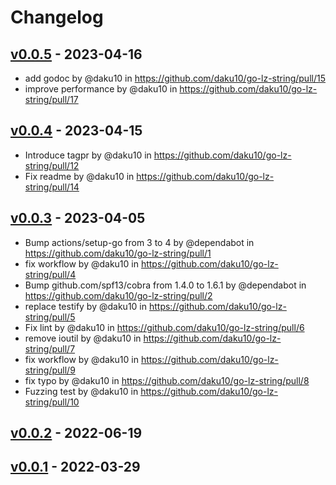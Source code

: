 # Changelog

## [v0.0.5](https://github.com/daku10/go-lz-string/compare/v0.0.4...v0.0.5) - 2023-04-16
- add godoc by @daku10 in https://github.com/daku10/go-lz-string/pull/15
- improve performance by @daku10 in https://github.com/daku10/go-lz-string/pull/17

## [v0.0.4](https://github.com/daku10/go-lz-string/compare/v0.0.3...v0.0.4) - 2023-04-15
- Introduce tagpr by @daku10 in https://github.com/daku10/go-lz-string/pull/12
- Fix readme by @daku10 in https://github.com/daku10/go-lz-string/pull/14

## [v0.0.3](https://github.com/daku10/go-lz-string/compare/v0.0.2...v0.0.3) - 2023-04-05
- Bump actions/setup-go from 3 to 4 by @dependabot in https://github.com/daku10/go-lz-string/pull/1
- fix workflow by @daku10 in https://github.com/daku10/go-lz-string/pull/4
- Bump github.com/spf13/cobra from 1.4.0 to 1.6.1 by @dependabot in https://github.com/daku10/go-lz-string/pull/2
- replace testify by @daku10 in https://github.com/daku10/go-lz-string/pull/5
- Fix lint by @daku10 in https://github.com/daku10/go-lz-string/pull/6
- remove ioutil by @daku10 in https://github.com/daku10/go-lz-string/pull/7
- fix workflow by @daku10 in https://github.com/daku10/go-lz-string/pull/9
- fix typo by @daku10 in https://github.com/daku10/go-lz-string/pull/8
- Fuzzing test by @daku10 in https://github.com/daku10/go-lz-string/pull/10

## [v0.0.2](https://github.com/daku10/go-lz-string/compare/v0.0.1...v0.0.2) - 2022-06-19

## [v0.0.1](https://github.com/daku10/go-lz-string/commits/v0.0.1) - 2022-03-29
